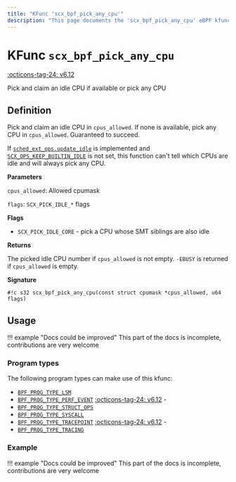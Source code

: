 ```yaml
---
title: "KFunc 'scx_bpf_pick_any_cpu'"
description: "This page documents the 'scx_bpf_pick_any_cpu' eBPF kfunc, including its definition, usage, program types that can use it, and examples."
---
```

# KFunc `scx_bpf_pick_any_cpu`

<!-- [FEATURE_TAG](scx_bpf_pick_any_cpu) -->
[:octicons-tag-24: v6.12](https://github.com/torvalds/linux/commit/f0e1a0643a59bf1f922fa209cec86a170b784f3f)
<!-- [/FEATURE_TAG] -->

Pick and claim an idle CPU if available or pick any CPU

## Definition

Pick and claim an idle CPU in `cpus_allowed`. If none is available, pick any CPU in `cpus_allowed`. Guaranteed to succeed.

If [`sched_ext_ops.update_idle`](../program-type/BPF_PROG_TYPE_STRUCT_OPS/sched_ext_ops.md#update_idle) is implemented and [`SCX_OPS_KEEP_BUILTIN_IDLE`](../program-type/BPF_PROG_TYPE_STRUCT_OPS/sched_ext_ops.md#scx_ops_keep_builtin_idle) is not set, this function can't tell which CPUs are idle and will always pick any CPU.

**Parameters**

`cpus_allowed`: Allowed cpumask

`flags`: `SCX_PICK_IDLE_*` flags

**Flags**

* `SCX_PICK_IDLE_CORE` - pick a CPU whose SMT siblings are also idle

**Returns**

The picked idle CPU number if `cpus_allowed` is not empty. `-EBUSY` is returned if `cpus_allowed` is empty.

**Signature**

<!-- [KFUNC_DEF] -->
`#!c s32 scx_bpf_pick_any_cpu(const struct cpumask *cpus_allowed, u64 flags)`
<!-- [/KFUNC_DEF] -->

## Usage

!!! example "Docs could be improved"
    This part of the docs is incomplete, contributions are very welcome

### Program types

The following program types can make use of this kfunc:

<!-- [KFUNC_PROG_REF] -->
- [`BPF_PROG_TYPE_LSM`](../program-type/BPF_PROG_TYPE_LSM.md)
- [`BPF_PROG_TYPE_PERF_EVENT`](../program-type/BPF_PROG_TYPE_PERF_EVENT.md) [:octicons-tag-24: v6.12](https://github.com/torvalds/linux/commit/bc638d8cb5be813d4eeb9f63cce52caaa18f3960) - 
- [`BPF_PROG_TYPE_STRUCT_OPS`](../program-type/BPF_PROG_TYPE_STRUCT_OPS.md)
- [`BPF_PROG_TYPE_SYSCALL`](../program-type/BPF_PROG_TYPE_SYSCALL.md)
- [`BPF_PROG_TYPE_TRACEPOINT`](../program-type/BPF_PROG_TYPE_TRACEPOINT.md) [:octicons-tag-24: v6.12](https://github.com/torvalds/linux/commit/bc638d8cb5be813d4eeb9f63cce52caaa18f3960) - 
- [`BPF_PROG_TYPE_TRACING`](../program-type/BPF_PROG_TYPE_TRACING.md)
<!-- [/KFUNC_PROG_REF] -->

### Example

!!! example "Docs could be improved"
    This part of the docs is incomplete, contributions are very welcome

